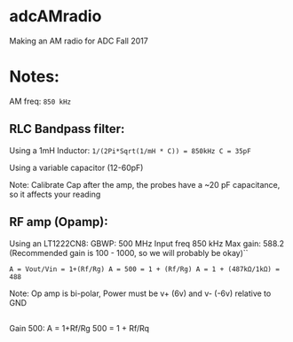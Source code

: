 # adcAMradio

Making an AM radio for ADC Fall 2017


# Notes:

AM freq: `850 kHz`

## RLC Bandpass filter:
Using a 1mH Inductor:
`1/(2Pi*Sqrt(1/mH * C)) = 850kHz
C = 35pF`

Using a variable capacitor (12-60pF)

Note: Calibrate Cap after the amp, the probes have a ~20 pF capacitance, so it affects your reading

## RF amp (Opamp):
Using an LT1222CN8:
GBWP: 500 MHz
Input freq 850 kHz
Max gain: 588.2 (Recommended gain is 100 - 1000, so we will probably be okay)``

`A = Vout/Vin = 1+(Rf/Rg)
A = 500 = 1 + (Rf/Rg)
A = 1 + (487kΩ/1kΩ) = 488
`

Note: Op amp is bi-polar, Power must be v+ (6v) and v- (-6v) relative to GND

## 

Gain 500:
A = 1+Rf/Rg
500 = 1 + Rf/Rq
